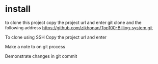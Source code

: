  # install
 to clone this project copy the project url and enter git clone  and the following address
 https://github.com/zikhonan/Top100-Billing-system.git
 
 To clone using SSH
 Copy the project url and enter

Make a note to on git process

Demonstrate changes in git commit